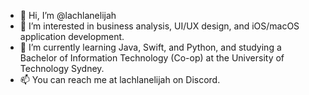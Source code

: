 - 👋 Hi, I’m @lachlanelijah
- 👀 I’m interested in business analysis, UI/UX design, and iOS/macOS application development.
- 🌱 I’m currently learning Java, Swift, and Python, and studying a Bachelor of Information Technology (Co-op) at the University of Technology Sydney.
- 📫 You can reach me at lachlanelijah on Discord.

<!---
lachlanelijah/lachlanelijah is a ✨ special ✨ repository because its `README.md` (this file) appears on your GitHub profile.
You can click the Preview link to take a look at your changes.
--->
